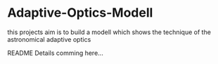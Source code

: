 # Adaptive-Optics-Modell
this projects aim is to build a modell which shows the technique of the astronomical adaptive optics

README Details comming here...
